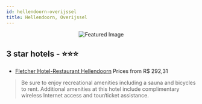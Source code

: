 ```yaml
---
id: hellendoorn-overijssel
title: Hellendoorn, Overijssel
---
```


<center><img src="https://i.travelapi.com/hotels/1000000/30000/27100/27049/6e55b3d7_z.jpg" alt="Featured Image" /></center>


##  3 star hotels - ⭐️⭐️⭐️

-    [Fletcher Hotel-Restaurant Hellendoorn](https://us.hurb.com/hotels/hellendoorn/fletcher-hotel-restaurant-hellendoorn-JNP-JP187571?cmp=18055) Prices from R$ 292,31
   > Be sure to enjoy recreational amenities including a sauna and bicycles to rent. Additional amenities at this hotel include complimentary wireless Internet access and tour/ticket assistance.
